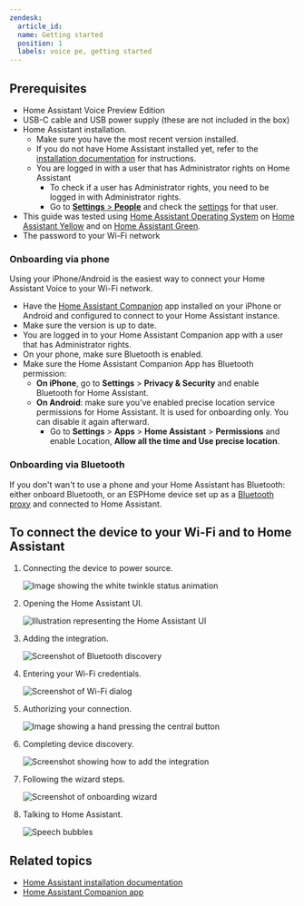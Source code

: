 ```yaml
---
zendesk:
  article_id:
  name: Getting started
  position: 1
  labels: voice pe, getting started
---
```


## Prerequisites

- Home Assistant Voice Preview Edition
- USB-C cable and USB power supply (these are not included in the box)
- Home Assistant installation.
  - Make sure you have the most recent version installed.
  - If you do not have Home Assistant installed yet, refer to the [installation documentation](https://www.home-assistant.io/installation/) for instructions.
  - You are logged in with a user that has Administrator rights on Home Assistant
    - To check if a user has Administrator rights, you need to be logged in with Administrator rights.
    - Go to [**Settings** > **People**](https://my.home-assistant.io/redirect/people/) and check the [settings](https://www.home-assistant.io/integrations/person/#adding-a-person-to-home-assistant) for that user.
- This guide was tested using [Home Assistant Operating System](https://www.home-assistant.io/docs/glossary/#home-assistant-operating-system) on [Home Assistant Yellow](https://www.home-assistant.io/yellow/) and on [Home Assistant Green](https://www.home-assistant.io/green/).
- The password to your Wi-Fi network

### Onboarding via phone

Using your iPhone/Android is the easiest way to connect your Home Assistant Voice to your Wi-Fi network.

- Have the [Home Assistant Companion](https://companion.home-assistant.io/) app installed on your iPhone or Android and configured to connect to your Home Assistant instance.
- Make sure the version is up to date.
- You are logged in to your Home Assistant Companion app with a user that has Administrator rights.
- On your phone, make sure Bluetooth is enabled.
- Make sure the Home Assistant Companion App has Bluetooth permission:
  - **On iPhone**, go to **Settings** > **Privacy & Security** and enable Bluetooth for Home Assistant.
  - **On Android**: make sure you’ve enabled precise location service permissions for Home Assistant. It is used for onboarding only. You can disable it again afterward.
    - Go to **Settings** > **Apps** > **Home Assistant** > **Permissions** and enable Location, **Allow all the time and Use precise location**.

### Onboarding via Bluetooth

If you don't wan't to use a phone and your Home Assistant has Bluetooth: either onboard Bluetooth, or an ESPHome device set up as a [Bluetooth proxy](https://esphome.io/projects/?type=bluetooth) and connected to Home Assistant.

## To connect the device to your Wi-Fi and to Home Assistant

1. Connecting the device to power source.

    ![Image showing the white twinkle status animation](/static/img/voice-pe/status_white_twinkle.gif)

2. Opening the Home Assistant UI.

    ![Illustration representing the Home Assistant UI](/static/img/voice-pe/ha_companion_app.png)

3. Adding the integration.

    ![Screenshot of Bluetooth discovery](/static/img/voice-pe/voice_ble_improv_discovered.png)

4. Entering your Wi-Fi credentials.

    ![Screenshot of Wi-Fi dialog](/static/img/voice-pe/voice_enter_wi-fi_creds.png)

5. Authorizing your connection.

    ![Image showing a hand pressing the central button](/static/img/voice-pe/voice_authorize.png)

6. Completing device discovery.

    ![Screenshot showing how to add the integration](/static/img/voice-pe/voice_add_integration_01.png)

7. Following the wizard steps.

    ![Screenshot of onboarding wizard](/static/img/voice-pe/voice_choose_hw_for_processing.png)

8. Talking to Home Assistant.

    ![Speech bubbles](/static/img/voice-pe/speak.png)

## Related topics

- [Home Assistant installation documentation](https://www.home-assistant.io/installation/)
- [Home Assistant Companion app](https://companion.home-assistant.io/)